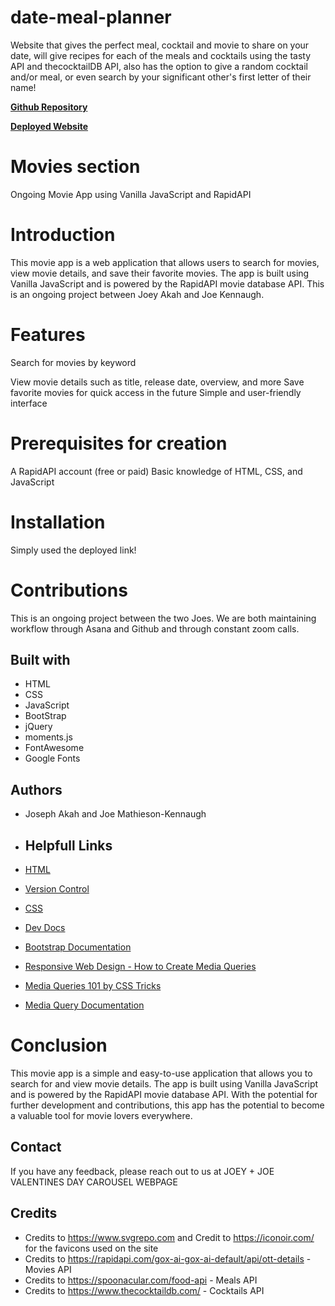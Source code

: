 # date-meal-planner
Website that gives the perfect meal, cocktail and movie to share on your date, will give recipes for each of the meals and cocktails using the tasty API and thecocktailDB API, also has the option to give a random cocktail and/or meal, or even search by your significant other's first letter of their name!

__[Github Repository](https://github.com/jbkennaugh/date-meal-planner/)__

__[Deployed Website](https://jbkennaugh.github.io/date-meal-planner/)__

# Movies section
Ongoing Movie App using Vanilla JavaScript and RapidAPI

# Introduction

This movie app is a web application that allows users to search for movies, view movie details, and save their favorite movies. The app is built using Vanilla JavaScript and is powered by the RapidAPI movie database API. This is an ongoing project between Joey Akah and Joe Kennaugh.

# Features

Search for movies by keyword

View movie details such as title, release date, overview, and more
Save favorite movies for quick access in the future
Simple and user-friendly interface

# Prerequisites for creation

A RapidAPI account (free or paid)
Basic knowledge of HTML, CSS, and JavaScript

# Installation

Simply used the deployed link!

# Contributions
This is an ongoing project between the two Joes. We are both maintaining workflow through Asana and Github and through constant zoom calls.

## Built with
* HTML
* CSS
* JavaScript
* BootStrap
* jQuery
* moments.js
* FontAwesome
* Google Fonts


## Authors

- Joseph Akah and Joe Mathieson-Kennaugh

- ##  Helpfull Links

 - [HTML](https://developer.mozilla.org/en-US/docs/Web/HTML)
 - [Version Control](https://en.wikipedia.org/wiki/Version_control)
 - [CSS](https://developer.mozilla.org/en-US/docs/Web/CSS)
 - [Dev Docs](https://devdocs.io/)
- [Bootstrap Documentation](https://getbootstrap.com/docs/4.0/getting-started/introduction/)

- [Responsive Web Design - How to Create Media Queries](https://www.youtube.com/watch?v=5xzaGSYd7jM)

- [Media Queries 101 by CSS Tricks](https://css-tricks.com/css-media-queries/)

- [Media Query Documentation](https://www.w3schools.com/css/css_rwd_mediaqueries.asp)


# Conclusion
This movie app is a simple and easy-to-use application that allows you to search for and view movie details. The app is built using Vanilla JavaScript and is powered by the RapidAPI movie database API. With the potential for further development and contributions, this app has the potential to become a valuable tool for movie lovers everywhere.


## Contact 

If you have any feedback, please reach out to us at JOEY + JOE VALENTINES DAY CAROUSEL WEBPAGE

## Credits

- Credits to https://www.svgrepo.com and Credit to https://iconoir.com/ for the favicons used on the site
- Credits to https://rapidapi.com/gox-ai-gox-ai-default/api/ott-details - Movies API
- Credits to https://spoonacular.com/food-api - Meals API
- Credits to https://www.thecocktaildb.com/ - Cocktails API
